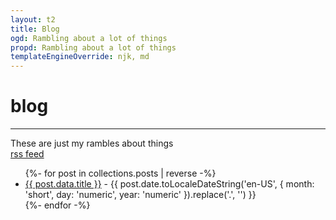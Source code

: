 ```yaml
---
layout: t2
title: Blog
ogd: Rambling about a lot of things
propd: Rambling about a lot of things
templateEngineOverride: njk, md
---
```

# blog
---
These are just my rambles about things
<br>[rss feed <i class="ph ph-link"></i>](/_feed/feeds.xml)

<ul>
{%- for post in collections.posts | reverse -%}
    <li><a style="font-style: normal;" href="{{ post.url }}">{{ post.data.title }}</a> - <span style=" font-style: normal;">{{ post.date.toLocaleDateString('en-US', { month: 'short', day: 'numeric', year: 'numeric' }).replace('.', '') }}</span></li>
  {%- endfor -%}
</ul>